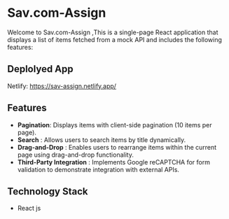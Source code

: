 
# Sav.com-Assign
Welcome to Sav.com-Assign ,This is a single-page React application that displays a list of items fetched from a mock API and includes the following features:


## Deplolyed App
Netlify: https://sav-assign.netlify.app/ 

## Features
- **Pagination**: Displays items with client-side pagination (10 items per page).
- **Search** : Allows users to search items by title dynamically.
- **Drag-and-Drop** : Enables users to rearrange items within the current page using drag-and-drop functionality.
- **Third-Party Integration** : Implements Google reCAPTCHA for form validation to demonstrate integration with external APIs.

## Technology Stack
- React js
